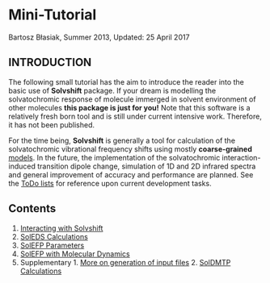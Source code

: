 Mini-Tutorial
=============

Bartosz Błasiak, Summer 2013, Updated: 25 April 2017

INTRODUCTION
------------

The following small tutorial has the aim to introduce the reader into the basic use of **Solvshift** package.
If your dream is modelling the solvatochromic response of molecule immerged in solvent environment of other
molecules **this package is just for you!** Note that this software is a relatively fresh born tool and is still under 
current intensive work. Therefore, it has not been published.

For the time being, **Solvshift** is generally a tool for calculation of the solvatochromic vibrational frequency 
shifts using mostly **coarse-grained** [models]. 
In the future, the implementation of the solvatochromic interaction-induced transition dipole change,
simulation of 1D and 2D infrared spectra and general improvement of accuracy and performance 
are planned. See the [ToDo lists] for reference upon current development tasks.

Contents
--------

 1. [Interacting with Solvshift](https://github.com/globulion/slv/blob/master/doc/tutor/I.Interacting-with-Solvshift.md)
 2. [SolEDS Calculations](https://github.com/globulion/slv/blob/master/doc/tutor/II.SolEDS.md)
 3. [SolEFP Parameters](https://github.com/globulion/slv/blob/master/doc/tutor/III.SolEFP.md)
 4. [SolEFP with Molecular Dynamics](https://github.com/globulion/slv/blob/master/doc/tutor/IV.Molecular-dynamics.md)
 5.  Supplementary
    1. [More on generation of input files](https://github.com/globulion/slv/blob/master/doc/tutor/V.Inputs.md)
    2. [SolDMTP Calculations](https://github.com/globulion/slv/blob/master/doc/tutor/V.SolDMTP.md)


[ToDo lists]: https://github.com/globulion/slv/projects/1
[models]: https://github.com/globulion/slv/blob/master/README.md
